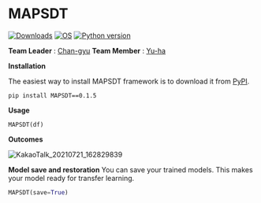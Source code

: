# MAPSDT

[![Downloads](https://pepy.tech/badge/MAPSDT)](https://pepy.tech/project/MAPSDT)
[![OS](https://img.shields.io/badge/OS-windows-red)](https://windows.com)
[![Python version](https://img.shields.io/badge/python-3.7.0-brightgreen.svg)](https://www.python.org) 
 
**Team Leader** : [Chan-gyu](https://github.com/wjk1011)  **Team Member** : [Yu-ha](https://github.com/jiyuha)


**Installation**

The easiest way to install MAPSDT framework is to download it from [PyPI](https://pypi.org/project/MAPSDT).
```
pip install MAPSDT==0.1.5
```

**Usage**
```
MAPSDT(df)
```

**Outcomes**

![KakaoTalk_20210721_162829839](https://user-images.githubusercontent.com/70674000/140031723-b65478d2-8b1c-476b-801a-26c0d4a1adb1.jpg)


**Model save and restoration**
You can save your trained models. This makes your model ready for transfer learning.

```python
MAPSDT(save=True)
```
